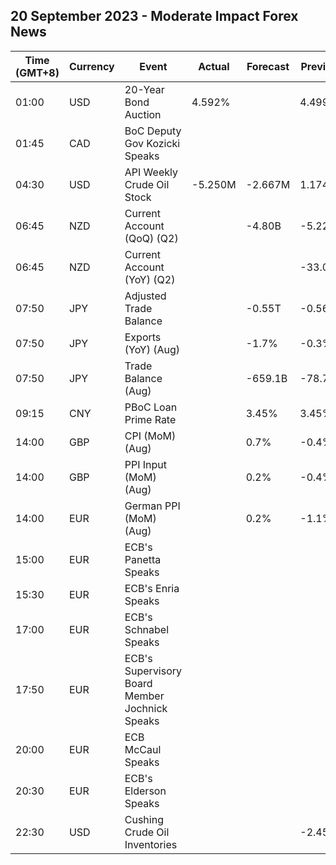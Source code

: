 ## 20 September 2023 - Moderate Impact Forex News

| Time (GMT+8) | Currency | Event | Actual | Forecast | Previous |
|------|----------|-------|--------|----------|----------|
| 01:00 | USD | 20-Year Bond Auction | 4.592% |  | 4.499% |
| 01:45 | CAD | BoC Deputy Gov Kozicki Speaks |  |  |  |
| 04:30 | USD | API Weekly Crude Oil Stock | -5.250M | -2.667M | 1.174M |
| 06:45 | NZD | Current Account (QoQ) (Q2) |  | -4.80B | -5.22B |
| 06:45 | NZD | Current Account (YoY) (Q2) |  |  | -33.03B |
| 07:50 | JPY | Adjusted Trade Balance |  | -0.55T | -0.56T |
| 07:50 | JPY | Exports (YoY) (Aug) |  | -1.7% | -0.3% |
| 07:50 | JPY | Trade Balance (Aug) |  | -659.1B | -78.7B |
| 09:15 | CNY | PBoC Loan Prime Rate |  | 3.45% | 3.45% |
| 14:00 | GBP | CPI (MoM) (Aug) |  | 0.7% | -0.4% |
| 14:00 | GBP | PPI Input (MoM) (Aug) |  | 0.2% | -0.4% |
| 14:00 | EUR | German PPI (MoM) (Aug) |  | 0.2% | -1.1% |
| 15:00 | EUR | ECB's Panetta Speaks |  |  |  |
| 15:30 | EUR | ECB's Enria Speaks |  |  |  |
| 17:00 | EUR | ECB's Schnabel Speaks |  |  |  |
| 17:50 | EUR | ECB's Supervisory Board Member Jochnick Speaks |  |  |  |
| 20:00 | EUR | ECB McCaul Speaks |  |  |  |
| 20:30 | EUR | ECB's Elderson Speaks |  |  |  |
| 22:30 | USD | Cushing Crude Oil Inventories |  |  | -2.450M |
